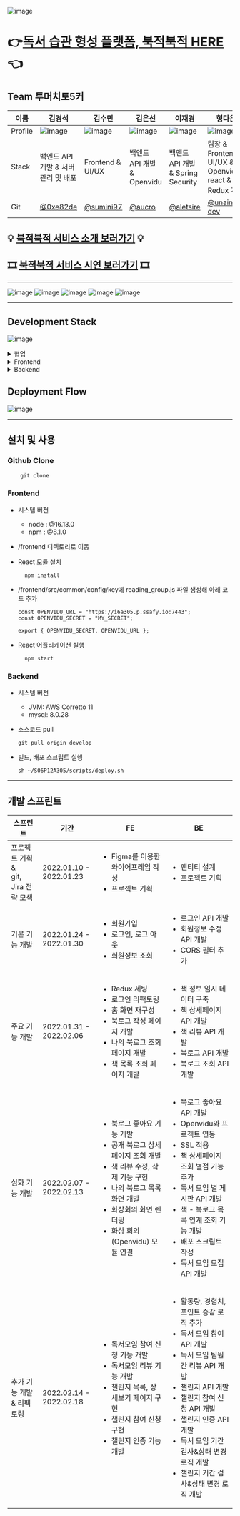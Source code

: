 ![image](https://user-images.githubusercontent.com/28949166/154533487-03a0798a-aad0-44ab-891d-0f7934eb9178.png)

# 👉[독서 습관 형성 플랫폼, 북적북적 HERE](https://i6a305.p.ssafy.io/)👈

## Team 투머치토5커

<!-- ![image](https://user-images.githubusercontent.com/28949166/154533716-08ba1ee2-21e0-417d-a338-5cc6552fcb65.png) -->

| 이름    | 김경석                                                                                                          | 김수민                                                                                                          | 김은선                                                                                                          | 이재경                                                                                                          | 형다은                                                                    | 노하윤                                                                                                          |
| ------- | --------------------------------------------------------------------------------------------------------------- | --------------------------------------------------------------------------------------------------------------- | --------------------------------------------------------------------------------------------------------------- | --------------------------------------------------------------------------------------------------------------- | ------------------------------------------------------------------------- | --------------------------------------------------------------------------------------------------------------- |
| Profile | ![image](https://user-images.githubusercontent.com/68716284/154608916-64c9f584-22e3-477e-b2f3-15ca6a13b15d.png) | ![image](https://user-images.githubusercontent.com/28949166/154539841-116c2120-c8be-4df8-acf9-d8c57fb5bdd0.png) | ![image](https://user-images.githubusercontent.com/28949166/154540246-0f8a45bf-3966-4e4b-a484-4750e41aee9f.png) | ![image](https://user-images.githubusercontent.com/28949166/154540445-ac05c003-dc6b-483a-bf05-2f0521535ea2.png) | ![image](https://user-images.githubusercontent.com/28949166/155895219-f92ab09e-1404-475e-9b47-a20ff111c52d.png) | ![image](https://user-images.githubusercontent.com/28949166/154539893-51ffe56f-57a1-4c6f-98c2-303395f8176a.png) 
| Stack   | 백엔드 API 개발 & 서버 관리 및 배포                                                                             | Frontend & UI/UX                                                                                                | 백엔드 API 개발 & Openvidu                                                                                      | 백엔드 API 개발 & Spring Security                                                                               | 팀장 & Frontend & UI/UX & Openvidu-react & Redux 개발                     | Frontend & UI/UX                                                                                                |
| Git     | [@0xe82de](https://github.com/0xe82de)                                                                                                       | [@sumini97](https://github.com/sumini97)                                                                                                       | [@aucro](https://github.com/aucro)                                                                                                       | [@aletsire](https://github.com/aletsire)                                                                                                       | [@unain-dev](https://github.com/unain-dev)                                | [@rohhy1120](https://github.com/rohhy1120)                                                                                                       |

## 💡 [북적북적 서비스 소개 보러가기](https://youtu.be/TIrq-nJfRB8) 💡
## 🎞 [북적북적 서비스 시연 보러가기](https://youtu.be/aAUdACz40JM) 🎞

---

![image](https://user-images.githubusercontent.com/28949166/155871243-f59a22e2-4cbb-4ad9-be1d-05dc421ab17d.png)
![image](https://user-images.githubusercontent.com/28949166/155871253-ebf876c5-8ae7-4f59-8ade-5706b6ae4d73.png)
![image](https://user-images.githubusercontent.com/28949166/155871268-c91d0b6d-180d-48bc-91f6-121b2814fe20.png)
![image](https://user-images.githubusercontent.com/28949166/155871272-e105b07b-e0b0-4400-ae95-e478277cb3de.png)
![image](https://user-images.githubusercontent.com/28949166/155871275-38d830b5-958b-4e91-af0e-5efcf13b88e3.png)

---

## Development Stack

![image](https://user-images.githubusercontent.com/28949166/155871280-905d2cd5-8a1f-46b9-b331-116f5253c2b3.png)

<details>
<summary>협업</summary>
<div markdown="1">
<ul>
<li>Jira</li>
<li>Gitlab</li>
<li>Notion</li>
<li>Slack</li>
</ul>
</div>
</details>

<details>
<summary>Frontend</summary>
<div markdown="1">       
  <ul>
  <li>React.js</li>
  <li>Styled-components</li>
  <li>Redux</li>
<li><ul>library<ul></li>
<li>axios</li>
  <li>react-modal</li>
<li>react-js-pagination</li>
<li>qs</li>
<li>openvidu-react</li>
  </ul>
</div>
</details>

<details>
<summary>Backend</summary>
<div markdown="1">       
    <ul>
  <li>Spring Boot</li>
  <li>JPA</li>
<li>Spring MVC</li>
<li>Spring Security</li>
<li>JUnit5</li>
<li>JWT</li>
<li>p6spy</li>
<li>Lombok</li>
<li>Mysql</li>
<li>EC2 Ubuntu Server</li>
<li>InjelliJ, Postman, Datagrip, Mysql workbench, Nortion, Sourcetree</li>
  </ul>
</div>
</details>

## Deployment Flow

![image](https://user-images.githubusercontent.com/28949166/155871284-14ca93ed-3930-48f2-bb65-6199033bba6e.png)

---

## 설치 및 사용

### Github Clone

```
    git clone
```

### Frontend

- 시스템 버전

  - node : @16.13.0
  - npm : @8.1.0

- /frontend 디렉토리로 이동
- React 모듈 설치
  ```
    npm install
  ```
- /frontend/src/common/config/key에 reading_group.js 파일 생성해 아래 코드 추가

  ```
  const OPENVIDU_URL = "https://i6a305.p.ssafy.io:7443";
  const OPENVIDU_SECRET = "MY_SECRET";

  export { OPENVIDU_SECRET, OPENVIDU_URL };

  ```

- React 어플리케이션 실행
  ```
    npm start
  ```

### Backend

- 시스템 버전

  - JVM: AWS Corretto 11
  - mysql: 8.0.28

- 소스코드 pull

  ```
  git pull origin develop
  ```

- 빌드, 배포 스크립트 실행

  ```
  sh ~/S06P12A305/scripts/deploy.sh
  ```

  

---

## 개발 스프린트

| 스프린트                                    | 기간                    | FE                                                                                                                                                                                                                           | BE                                                                                                                                                                                                                                                                                                                 |
| ------------------------------------------- | ----------------------- | ---------------------------------------------------------------------------------------------------------------------------------------------------------------------------------------------------------------------------- | ------------------------------------------------------------------------------------------------------------------------------------------------------------------------------------------------------------------------------------------------------------------------------------------------------------------ |
| 프로젝트 기획 <br>&<br> git, Jira 전략 모색 | 2022.01.10 - 2022.01.23 | <ul><li>Figma를 이용한 와이어프레임 작성</li><li>프로젝트 기획</li><ul>                                                                                                                                                      | <ul><li>엔티티 설계</li><li>프로젝트 기획</li><ul>                                                                                                                                                                                                                                                                 |
| 기본 기능 개발                              | 2022.01.24 - 2022.01.30 | <ul><li>회원가입</li><li>로그인, 로그 아웃</li><li>회원정보 조회</li><ul>                                                                                                                                                    | <ul><li>로그인 API 개발</li><li>회원정보 수정 API 개발</li><li>CORS 필터 추가</li><ul>                                                                                                                                                                                                                             |
| 주요 기능 개발                              | 2022.01.31 - 2022.02.06 | <ul><li>Redux 세팅</li><li>로그인 리팩토링</li><li>홈 화면 재구성</li><li>북로그 작성 페이지 개발</li><li>나의 북로그 조회 페이지 개발</li><li>책 목록 조회 페이지 개발</li><ul>                                             | <ul><li>책 정보 임시 데이터 구축</li><li>책 상세페이지 API 개발</li><li>책 리뷰 API 개발</li><li>북로그 API 개발</li><li>북로그 조회 API 개발</li><ul>                                                                                                                                                             |
| 심화 기능 개발                              | 2022.02.07 - 2022.02.13 | <ul><li>북로그 좋아요 기능 개발</li><li>공개 북로그 상세페이지 조회 개발</li><li>책 리뷰 수정, 삭제 기능 구현</li><li>나의 북로그 목록 화면 개발</li><li>화상회의 화면 렌더링</li><li>화상 회의(Openvidu) 모듈 연결</li><ul> | <ul><li>북로그 좋아요 API 개발</li><li>Openvidu와 프로젝트 연동</li><li>SSL 적용</li><li>책 상세페이지 조회 별점 기능 추가</li><li>독서 모임 별 게시판 API 개발</li><li>책 - 북로그 목록 연계 조회 기능 개발</li><li>배포 스크립트 작성</li><li>독서 모임 모집 API 개발</li><ul>                                   |
| 추가 기능 개발 & 리팩토링                   | 2022.02.14 - 2022.02.18 | <ul><li>독서모임 참여 신청 기능 개발</li><li>독서모임 리뷰 기능 개발</li><li>챌린지 목록, 상세보기 페이지 구현</li><li>챌린지 참여 신청 구현</li><li>챌린지 인증 기능 개발</li><ul>                                          | <ul><li>활동량, 경험치, 포인트 증감 로직 추가</li><li>독서 모임 참여 API 개발</li><li>독서 모임 팀원 간 리뷰 API 개발</li><li>챌린지 API 개발</li><li>챌린지 참여 신청 API 개발</li><li>챌린지 인증 API 개발</li><li>독서 모임 기간 검사&상태 변경 로직 개발</li><li>챌린지 기간 검사&상태 변경 로직 개발</li><ul> |
